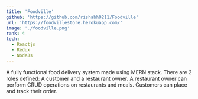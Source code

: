 ```yaml
---
title: 'Foodville'
github: 'https://github.com/rishabh0211/Foodville'
url: 'https://foodvillestore.herokuapp.com/'
image: './foodville.png'
rank: 4
tech:
  - Reactjs
  - Redux
  - NodeJs
---
```


A fully functional food delivery system made using MERN stack. There are 2 roles defined: A customer and a restaurant owner. A restaurant owner can perform CRUD operations on restaurants and meals. Customers can place and track their order.